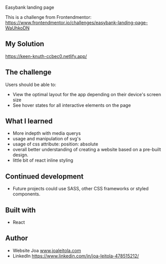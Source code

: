 Easybank landing page 

This is a challenge from Frontendmentor:  
https://www.frontendmentor.io/challenges/easybank-landing-page-WaUhkoDN

## My Solution 
https://keen-knuth-ccbec0.netlify.app/

## The challenge

Users should be able to:

- View the optimal layout for the app depending on their device's screen size 
- See hover states for all interactive elements on the page

## What I learned

- More indepth with media querys
- usage and manipulation of svg's
- usage of css attribute: position: absolute
- overall better understanding of creating a website based on a pre-built design.
- little bit of react inline styling

## Continued development

- Future projects could use SASS, other CSS frameworks or styled components.

## Built with

- React


## Author

- Website Joa www.joaleitola.com
- LinkedIn https://www.linkedin.com/in/joa-leitola-478515212/
